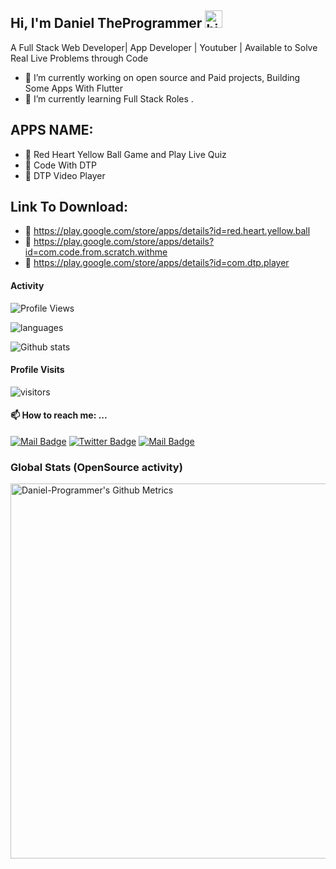  ## Hi, I'm Daniel TheProgrammer <img src="https://user-images.githubusercontent.com/1303154/88677602-1635ba80-d120-11ea-84d8-d263ba5fc3c0.gif" width="28px" alt="hi">

 A Full Stack Web Developer| App Developer | Youtuber | Available to Solve Real Live Problems through Code
- 🔭 I’m currently working on open source and Paid projects, Building Some Apps With Flutter
- 🌱 I’m currently learning  Full Stack Roles .

## APPS NAME: 	
- 🔭 Red Heart Yellow Ball Game and Play Live Quiz
- 🔭 Code With DTP
- 🔭 DTP Video Player

## Link To Download:
- 🔭  https://play.google.com/store/apps/details?id=red.heart.yellow.ball
- 🔭 https://play.google.com/store/apps/details?id=com.code.from.scratch.withme
- 🔭 https://play.google.com/store/apps/details?id=com.dtp.player

#### Activity
<!--START_SECTION:waka-->

![Profile Views](http://img.shields.io/badge/Profile%20Views-25-blue)


![languages](https://github-readme-stats.vercel.app/api/top-langs/?username=Daniel-TheProgrammer&hide=scss&layout=compact&theme=tokyonight)



<!--END_SECTION:waka-->


![Github stats](https://github-readme-stats.vercel.app/api?username=Daniel-TheProgrammer&theme=vue&show_icons=true&count_private=true)
 
 #### Profile Visits 

![visitors](https://visitor-badge.glitch.me/badge?page_id=Daniel-TheProgrammer)

#### 📫 How to reach me: ...


[![Mail Badge](https://img.shields.io/badge/-njidaniel-c0392b?style=flat&labelColor=c0392b&logo=gmail&logoColor=white)](mailto:njid18753@gmail.com)
[![Twitter Badge](https://img.shields.io/badge/-@NJIDANIEL4-1ca0f1?style=flat&labelColor=1ca0f1&logo=twitter&logoColor=white&link=https://twitter.com/NJIDANIEL4)](https://twitter.com/NJIDANIEL4/) 
[![Mail Badge](https://img.shields.io/badge/-@njidanilo-405DE6?style=flat&labelColor=5851DB&logo=instagram&logoColor=white)](https://instagram.com/njidanilo)


### Global Stats (OpenSource activity)
<p>
    <img width="600"  
         src="https://metrics.lecoq.io/Daniel-TheProgrammer?id=Daniel-TheProgrammer" 
         alt="Daniel-Programmer's Github Metrics"
    />
</p>



